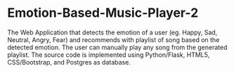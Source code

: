 # Emotion-Based-Music-Player-2
The Web Application that detects the emotion of a user (eg. Happy, Sad, Neutral, Angry, Fear) and recommends with playlist of song based on the detected emotion.
The user can manually play any song from the generated playlist.
The source code is implemented using Python/Flask, HTML5, CSS/Bootstrap, and Postgres as database.
